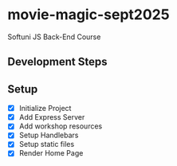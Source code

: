 # movie-magic-sept2025
Softuni JS Back-End Course

## Development Steps

## Setup
- [x] Initialize Project
- [x] Add Express Server
- [x] Add workshop resources
- [x] Setup Handlebars
- [x] Setup static files
- [x] Render Home Page
